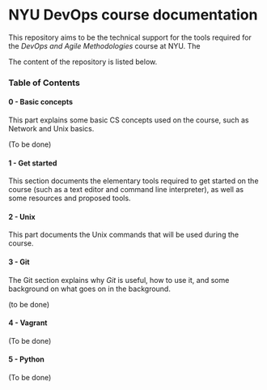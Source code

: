# NYU DevOps course documentation

This repository aims to be the technical support for the tools required for the *DevOps and Agile Methodologies* course at NYU. The 

The content of the repository is listed below.

### Table of Contents

#### 0 - Basic concepts
This part explains some basic CS concepts used on the course, such as Network and Unix basics.

(To be done)

#### 1 - Get started
This section documents the elementary tools required to get started on the course (such as a text editor and command line interpreter), as well as some resources and proposed tools.

#### 2 - Unix
This part documents the Unix commands that will be used during the course.

#### 3 - Git
The Git section explains why *Git* is useful, how to use it, and some background on what goes on in the background.

(to be done)

#### 4 - Vagrant

(To be done)

#### 5 - Python

(To be done)